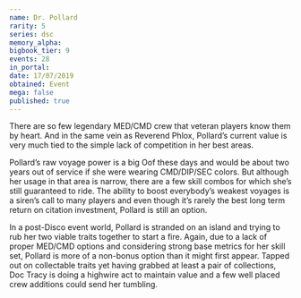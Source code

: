 ```yaml
---
name: Dr. Pollard
rarity: 5
series: dsc
memory_alpha:
bigbook_tier: 9
events: 28
in_portal:
date: 17/07/2019
obtained: Event
mega: false
published: true
---
```


There are so few legendary MED/CMD crew that veteran players know them by heart. And in the same vein as Reverend Phlox, Pollard’s current value is very much tied to the simple lack of competition in her best areas.

Pollard’s raw voyage power is a big Oof these days and would be about two years out of service if she were wearing CMD/DIP/SEC colors. But although her usage in that area is narrow, there are a few skill combos for which she’s still guaranteed to ride. The ability to boost everybody’s weakest voyages is a siren’s call to many players and even though it’s rarely the best long term return on citation investment, Pollard is still an option.

In a post-Disco event world, Pollard is stranded on an island and trying to rub her two viable traits together to start a fire. Again, due to a lack of proper MED/CMD options and considering strong base metrics for her skill set, Pollard is more of a non-bonus option than it might first appear. Tapped out on collectable traits yet having grabbed at least a pair of collections, Doc Tracy is doing a highwire act to maintain value and a few well placed crew additions could send her tumbling.
